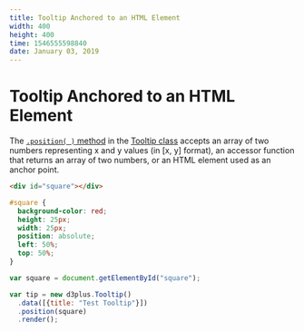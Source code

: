 ```yaml
---
title: Tooltip Anchored to an HTML Element
width: 400
height: 400
time: 1546555598840
date: January 03, 2019
---
```


[width]: 400
[height]: 400

# Tooltip Anchored to an HTML Element

The [`.position( )` method](https://d3plus.org/docs/#Tooltip.position) in the [Tooltip class](https://github.com/d3plus/d3plus-tooltip) accepts an array of two numbers representing x and y values (in [x, y] format), an accessor function that returns an array of two numbers, or an HTML element used as an anchor point.

```html
<div id="square"></div>
```

```css
#square {
  background-color: red;
  height: 25px;
  width: 25px;
  position: absolute;
  left: 50%;
  top: 50%;
}
```

```js
var square = document.getElementById("square");

var tip = new d3plus.Tooltip()
  .data([{title: "Test Tooltip"}])
  .position(square)
  .render();
```
